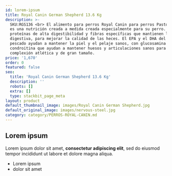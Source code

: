 ```yaml
---
id: lorem-ipsum
title: Royal Canin German Shepherd 13.6 Kg
description: >-
  SKU:RGS136 <br> El alimento para perros Royal Canin para perros Pastor Alemán
  es una nutrición creada a medida creada especialmente para su perro. Con
  proteínas de alta digestibilidad y fibras específicas que mantienen la salud
  digestiva, para mejorar la calidad de las heces. El EPA y el DHA del aceite de
  pescado ayudan a mantener la piel y el pelaje sanos, con glucosamina y la
  condroitina que ayudan a mantener huesos y articulaciones sanos para una
  complexión atlética y de gran tamaño.
price: '1,670'
order: 0
featured: false
seo:
  title: 'Royal Canin German Shepherd 13.6 Kg'
  description: ''
  robots: []
  extra: []
  type: stackbit_page_meta
layout: product
default_thumbnail_image: images/Royal Canin German Shepherd.jpg
default_original_image: images/nervous-steel.jpg
category: category/PERROS-ROYAL-CANIN.md
---
```

## Lorem ipsum

Lorem ipsum dolor sit amet, **consectetur adipiscing elit**, sed do eiusmod tempor incididunt ut labore et dolore magna aliqua.

- Lorem ipsum
- dolor sit amet